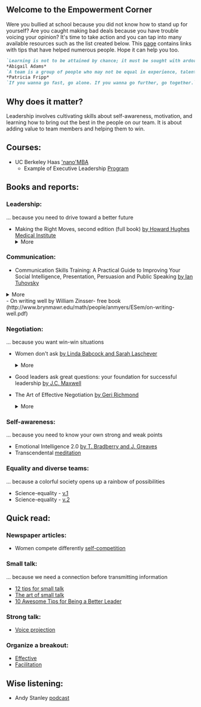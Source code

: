 ## Welcome to the Empowerment Corner

Were you bullied at school because you did not know how to stand up for yourself? Are you caught making bad deals because you have trouble voicing your opinion? It's time to take action and you can tap into many available resources such as the list created below. This [page](https://dani-lbnl.github.io/Leadership/) contains links with tips that have helped numerous people. Hope it can help you too.

```markdown
`Learning is not to be attained by chance; it must be sought with ardor and attended to with diligence`
*Abigail Adams*
`A team is a group of people who may not be equal in experience, talent, or education but in commitment`
*Patricia Fripp*
`If you wanna go fast, go alone. If you wanna go further, go together.`
```

## Why does it matter?
Leadership involves cultivating skills about self-awareness, motivation, and learning how to bring out the best in the people on our team. It is about adding value to team members and helping them to win.

## Courses:
- UC Berkeley Haas ['nano'MBA](http://executive.berkeley.edu/open-programs)
  - Example of Executive Leadership [Program](http://executive.berkeley.edu/sites/default/files/Women%27s%20Executive%20Leadership%20Program.pdf)

## Books and reports:

### Leadership: 
... because you need to drive toward a better future
- Making the Right Moves, second edition (full book) [by Howard Hughes Medical Institute](http://www.hhmi.org/sites/default/files/Educational%20Materials/Lab%20Management/Making%20the%20Right%20Moves/moves2.pdf)
  <details><summary> More</summary>
  Scientific management, Laboratory leadership in science, Recruiting better
  </details>  

### Communication:
- Communication Skills Training: A Practical Guide to Improving Your Social Intelligence, Presentation, Persuasion and Public Speaking [by Ian Tuhovsky](https://www.amazon.com/Communication-Skills-Training-Intelligence-Presentation-ebook/dp/B010G81716)
<details><summary> More</summary>
  Surprisingly, it will help you even to talk to yourself, and those that you do not want to talk with at all
  </details> 
- On writing well by William Zinsser- free book (http://www.brynmawr.edu/math/people/anmyers/ESem/on-writing-well.pdf)  
  
### Negotiation: 
... because you want win-win situations
- Women don't ask [by Linda Babcock and Sarah Laschever](https://www.amazon.com/Women-Dont-Ask-Negotiation-Strategies/dp/0553383876)
  <details>
  <summary>More</summary>
  Why should we tolerate a society in which half our citizesn are arbitrarily undervalued and underpaid?
  </details>

- Good leaders ask great questions: your foundation for successful leadership [by J.C. Maxwell](https://www.amazon.com/Good-Leaders-Ask-Great-Questions-ebook/dp/B00I829QJ8)

- The Art of Effective Negotiation [by Geri Richmond](http://pages.uoregon.edu/coach/coach/pdf/international/India/IndiaNegotiations-C-4.pdf)
  <details>
  <summary>More</summary>
  Negotiations occur everyday in the scientific laboratory and workplace and often involve issues that are key to research success and career advancement.  This workshop teaches the fundamentals of negotiation relevant to a variety of one-on-one conversations and group settings.  Topics include the importance of negotiation to advance research and career objectives, identification of negotiables for research and career advancement, elements of a successful negotiation, the importance of developing alternatives to an agreement, techniques for handling difficult people and conversations, the importance of listening and appreciating different viewpoints and identification of short and long-term negotiation goals.  The session includes self-assessment discussions, role playing and practicing the techniques learned.
  </details>  

### Self-awareness:
... because you need to know your own strong and weak points
- Emotional Intelligence 2.0 [by T. Bradberry and J. Greaves](https://www.amazon.com/Emotional-Intelligence-2-0-Travis-Bradberry/dp/149151356X)
- Transcendental [meditation](http://www.tm.org/transcendental-meditation-san-francisco)

### Equality and diverse teams: 
... because a colorful society opens up a rainbow of possibilities
- Science-equality - [v.1](http://perception.org/wp-content/uploads/2014/11/Science-of-Equality.pdf)
- Science-equality - [v.2](http://haasinstitute.berkeley.edu/sites/default/files/science-of-equality-vol-2.pdf)

## Quick read:

### Newspaper articles:
- Women compete differently [self-competition](https://www.nytimes.com/2017/02/24/opinion/sunday/women-do-like-to-compete-against-themselves.html)

### Small talk: 
... because we need a connection before transmitting information
- [12 tips for small talk](https://www.acr.org/~/media/ACR/Documents/PDF/Career-Center/Jobseeker-Resources/12TipsSmallTalk.pdf)
- [The art of small talk](http://www.lfpl.org/how-to/pdf/berniecarducci-smalltalk.pdf)
- [10 Awesome Tips for Being a Better Leader](https://www.entrepreneur.com/article/238747)

### Strong talk: 
- [Voice projection](http://www.speakschmeak.com/2010/07/four-tips-for-better-vocal-projection.html)

### Organize a breakout:
- [Effective](http://web.mit.edu/2.009/www/resources/mediaAndArticles/3_MeetingPrimer.pdf)
- [Facilitation](http://www.reefresilience.org/pdf/Facilitation_Effective_Meetings.pdf)

## Wise listening:
- Andy Stanley [podcast](https://itunes.apple.com/us/podcast/andy-stanley-leadership-podcast/id290055666?mt=2)
